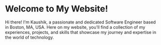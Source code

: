 

# Welcome to My Website!

Hi there! I'm Kaushik, a passionate and dedicated Software Engineer based in Boston, MA, USA. Here on my website, you'll find a collection of my experiences, projects, and skills that showcase my journey and expertise in the world of technology.
